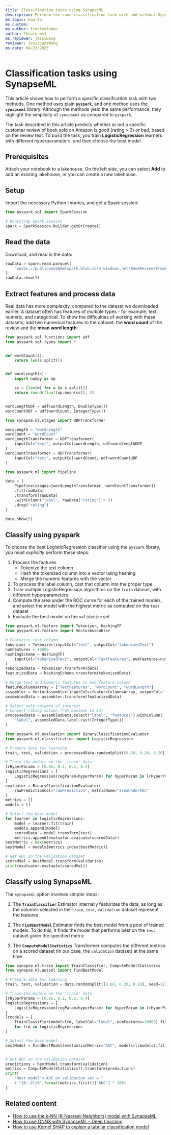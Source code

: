 ```yaml
---
title: Classification tasks using SynapseML
description: Perform the same classification task with and without SynapseML.
ms.topic: how-to
ms.custom: 
ms.author: franksolomon
author: fbsolo-ms1
ms.reviewer: jessiwang
reviewer: JessicaXYWang
ms.date: 04/23/2025
---
```


# Classification tasks using SynapseML

This article shows how to perform a specific classification task with two methods. One method uses plain **`pyspark`**, and one method uses the **`synapseml`** library. Although the methods yield the same performance, they highlight the simplicity of `synapseml` as compared to `pyspark`.

The task described in this article predicts whether or not a specific customer review of book sold on Amazon is good (rating > 3) or bad, based on the review text. To build the task, you train **LogisticRegression** learners with different hyperparameters, and then choose the best model.

## Prerequisites

Attach your notebook to a lakehouse. On the left side, you can select **Add** to add an existing lakehouse, or you can create a new lakehouse.

## Setup

Import the necessary Python libraries, and get a Spark session:

```python
from pyspark.sql import SparkSession

# Bootstrap Spark Session
spark = SparkSession.builder.getOrCreate()
```

## Read the data

Download, and read in the data:

```python
rawData = spark.read.parquet(
    "wasbs://publicwasb@mmlspark.blob.core.windows.net/BookReviewsFromAmazon10K.parquet"
)
rawData.show(5)
```

## Extract features and process data

Real data has more complexity, compared to the dataset we downloaded earlier. A dataset often has features of multiple types - for example, text, numeric, and categorical. To show the difficulties of working with these datasets, add two numerical features to the dataset: the **word count** of the review and the **mean word length**:

```python
from pyspark.sql.functions import udf
from pyspark.sql.types import *


def wordCount(s):
    return len(s.split())


def wordLength(s):
    import numpy as np

    ss = [len(w) for w in s.split()]
    return round(float(np.mean(ss)), 2)


wordLengthUDF = udf(wordLength, DoubleType())
wordCountUDF = udf(wordCount, IntegerType())
```

```python
from synapse.ml.stages import UDFTransformer

wordLength = "wordLength"
wordCount = "wordCount"
wordLengthTransformer = UDFTransformer(
    inputCol="text", outputCol=wordLength, udf=wordLengthUDF
)
wordCountTransformer = UDFTransformer(
    inputCol="text", outputCol=wordCount, udf=wordCountUDF
)
```

```python
from pyspark.ml import Pipeline

data = (
    Pipeline(stages=[wordLengthTransformer, wordCountTransformer])
    .fit(rawData)
    .transform(rawData)
    .withColumn("label", rawData["rating"] > 3)
    .drop("rating")
)
```

```python
data.show(5)
```

## Classify using pyspark

To choose the best LogisticRegression classifier using the `pyspark` library, you must *explicitly* perform these steps:

1. Process the features
   - Tokenize the text column
   - Hash the tokenized column into a vector using hashing
   - Merge the numeric features with the vector
1. To process the label column, cast that column into the proper type
1. Train multiple LogisticRegression algorithms on the `train` dataset, with different hyperparameters
1. Compute the area under the ROC curve for each of the trained models, and select the model with the highest metric as computed on the `test` dataset
1. Evaluate the best model on the `validation` set

```python
from pyspark.ml.feature import Tokenizer, HashingTF
from pyspark.ml.feature import VectorAssembler

# Featurize text column
tokenizer = Tokenizer(inputCol="text", outputCol="tokenizedText")
numFeatures = 10000
hashingScheme = HashingTF(
    inputCol="tokenizedText", outputCol="TextFeatures", numFeatures=numFeatures
)
tokenizedData = tokenizer.transform(data)
featurizedData = hashingScheme.transform(tokenizedData)

# Merge text and numeric features in one feature column
featureColumnsArray = ["TextFeatures", "wordCount", "wordLength"]
assembler = VectorAssembler(inputCols=featureColumnsArray, outputCol="features")
assembledData = assembler.transform(featurizedData)

# Select only columns of interest
# Convert rating column from boolean to int
processedData = assembledData.select("label", "features").withColumn(
    "label", assembledData.label.cast(IntegerType())
)
```

```python
from pyspark.ml.evaluation import BinaryClassificationEvaluator
from pyspark.ml.classification import LogisticRegression

# Prepare data for learning
train, test, validation = processedData.randomSplit([0.60, 0.20, 0.20], seed=123)

# Train the models on the 'train' data
lrHyperParams = [0.05, 0.1, 0.2, 0.4]
logisticRegressions = [
    LogisticRegression(regParam=hyperParam) for hyperParam in lrHyperParams
]
evaluator = BinaryClassificationEvaluator(
    rawPredictionCol="rawPrediction", metricName="areaUnderROC"
)
metrics = []
models = []

# Select the best model
for learner in logisticRegressions:
    model = learner.fit(train)
    models.append(model)
    scoredData = model.transform(test)
    metrics.append(evaluator.evaluate(scoredData))
bestMetric = max(metrics)
bestModel = models[metrics.index(bestMetric)]

# Get AUC on the validation dataset
scoredVal = bestModel.transform(validation)
print(evaluator.evaluate(scoredVal))
```

## Classify using SynapseML

The `synapseml` option involves simpler steps:

1. The **`TrainClassifier`** Estimator internally featurizes the data, as long as the columns selected in the `train`, `test`, `validation` dataset represent the features

1. The **`FindBestModel`** Estimator finds the best model from a pool of trained models. To do this, it finds the model that performs best on the `test` dataset given the specified metric

1. The **`ComputeModelStatistics`** Transformer computes the different metrics on a scored dataset (in our case, the `validation` dataset) at the same time

```python
from synapse.ml.train import TrainClassifier, ComputeModelStatistics
from synapse.ml.automl import FindBestModel

# Prepare data for learning
train, test, validation = data.randomSplit([0.60, 0.20, 0.20], seed=123)

# Train the models on the 'train' data
lrHyperParams = [0.05, 0.1, 0.2, 0.4]
logisticRegressions = [
    LogisticRegression(regParam=hyperParam) for hyperParam in lrHyperParams
]
lrmodels = [
    TrainClassifier(model=lrm, labelCol="label", numFeatures=10000).fit(train)
    for lrm in logisticRegressions
]

# Select the best model
bestModel = FindBestModel(evaluationMetric="AUC", models=lrmodels).fit(test)


# Get AUC on the validation dataset
predictions = bestModel.transform(validation)
metrics = ComputeModelStatistics().transform(predictions)
print(
    "Best model's AUC on validation set = "
    + "{0:.2f}%".format(metrics.first()["AUC"] * 100)
)
```

## Related content

- [How to use the k-NN (K-Nearest-Neighbors) model with SynapseML](conditional-k-nearest-neighbors-exploring-art.md)
- [How to use ONNX with SynapseML - Deep Learning](onnx-overview.md)
- [How to use Kernel SHAP to explain a tabular classification model](tabular-shap-explainer.md)

